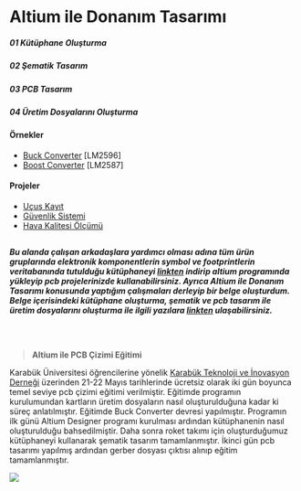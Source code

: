 
# Altium ile Donanım Tasarımı

##### 01 Kütüphane Oluşturma
##### 02 Şematik Tasarım
##### 03 PCB Tasarım
##### 04 Üretim Dosyalarını Oluşturma

#### Örnekler
  - [Buck Converter](https://github.com/cengizhantopcu53/altium_ile_donanim_tasarimi/tree/main/Ornekler/Buck%20Converter) [LM2596]
  - [Boost Converter](https://github.com/cengizhantopcu53/altium_ile_donanim_tasarimi/tree/main/Ornekler/Boost%20Converter) [LM2587]

#### Projeler
  - [Uçuş Kayıt](https://github.com/cengizhantopcu53/altium_ile_donanim_tasarimi/tree/main/Projeler/Ucus%20Kayit)
  - [Güvenlik Sistemi](https://github.com/cengizhantopcu53/altium_ile_donanim_tasarimi/tree/main/Projeler/Guvenlik%20Sistemi)
  - [Hava Kalitesi Ölçümü](https://github.com/cengizhantopcu53/altium_ile_donanim_tasarimi/tree/main/Projeler/Hava%20Kalitesi%20Olcumu)
  
##
***Bu alanda çalışan arkadaşlara yardımcı olması adına tüm ürün gruplarında elektronik komponentlerin symbol ve footprintlerin veritabanında tutulduğu kütüphaneyi  [linkten](https://github.com/atalayroket/atalay_donanimtasarimi) indirip altium programında yükleyip pcb projelerinizde kullanabilirsiniz. Ayrıca Altium ile Donanım Tasarımı konusunda yaptığım çalışmaları derleyip bir belge oluşturdum. Belge içerisindeki kütüphane oluşturma, şematik ve pcb tasarım ile üretim dosyalarını oluşturma ile ilgili yazılara [linkten](https://github.com/cengizhantopcu53/altium_ile_donanim_tasarimi/blob/main/altium_ile_donanim_tasarimi.pdf) ulaşabilirsiniz.*** 
##

<br>

> **Altium ile PCB Çizimi Eğitimi**
 
Karabük Üniversitesi öğrencilerine yönelik [Karabük Teknoloji ve İnovasyon Derneği](https://www.instagram.com/kartekinder/) üzerinden 21-22 Mayıs tarihlerinde ücretsiz olarak iki gün boyunca temel seviye pcb çizimi eğitimi verilmiştir. Eğitimde programın kurulumundan kartların üretim dosyaların nasıl oluşturulduğuna kadar ki süreç anlatılmıştır. Eğitimde Buck Converter devresi yapılmıştır. Programın ilk günü Altium Designer programı kurulması ardından kütüphanenin nasıl oluşturulduğu bahsedilmiştir. Daha sonra roket takımı için oluşturduğumuz kütüphaneyi kullanarak şematik tasarım tamamlanmıştır. İkinci gün pcb tasarımı yapılmış ardından gerber dosyası çıktısı alınıp eğitim tamamlanmıştır. 

<img src="https://user-images.githubusercontent.com/104703949/180171973-0adf0bc6-bcd4-4074-b656-5cc029cb3bbe.png">
